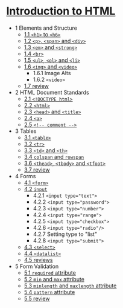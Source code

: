 # [Introduction to HTML](https://www.codecademy.com/learn/learn-html)

- 1 Elements and Structure
    - [1.1 `<h1>` to `<h6>`](https://github.com/514723273/After-Reading/blob/master/Introduction-to-HTML/Content.md#11-h1-to-h6)
    - [1.2 `<p>`, `<span>` and `<div>`](https://github.com/514723273/After-Reading/blob/master/Introduction-to-HTML/Content.md#12-p-span-and-div)
    - [1.3 `<em>` and `<strong>`](https://github.com/514723273/After-Reading/blob/master/Introduction-to-HTML/Content.md#13-em-and-strong)
    - [1.4 `<br>`](https://github.com/514723273/After-Reading/blob/master/Introduction-to-HTML/Content.md#14-br)
    - [1.5 `<ul>`, `<ol>` and `<li>`](https://github.com/514723273/After-Reading/blob/master/Introduction-to-HTML/Content.md#15-ul-ol-and-li)
    - [1.6 `<img>` and `<video>`](https://github.com/514723273/After-Reading/blob/master/Introduction-to-HTML/Content.md#16-img-and-video)
      - 1.6.1 Image Alts
      - 1.6.2 `<video>`
    - [1.7 review](https://github.com/514723273/After-Reading/blob/master/Introduction-to-HTML/Content.md#17-review)
- 2 HTML Document Standards
    - [2.1 `<!DOCTYPE html>`](https://github.com/514723273/After-Reading/blob/master/Introduction-to-HTML/Content.md#21-doctype-html)
    - [2.2 `<html>`](https://github.com/514723273/After-Reading/blob/master/Introduction-to-HTML/Content.md#22-html)
    - [2.3 `<head>` and `<title>`](https://github.com/514723273/After-Reading/blob/master/Introduction-to-HTML/Content.md#23-head-and-title)
    - [2.4 `<a>`](https://github.com/514723273/After-Reading/blob/master/Introduction-to-HTML/Content.md#24-a)
    - [2.5 `<!-- comment -->`](https://github.com/514723273/After-Reading/blob/master/Introduction-to-HTML/Content.md#25----comment---)
- 3 Tables
    - [3.1 `<table>`](https://github.com/514723273/After-Reading/blob/master/Introduction-to-HTML/Content.md#31-table)
    - [3.2 `<tr>`](https://github.com/514723273/After-Reading/blob/master/Introduction-to-HTML/Content.md#32-tr)
    - [3.3 `<td>` and `<th>`](https://github.com/514723273/After-Reading/blob/master/Introduction-to-HTML/Content.md#33-td-and-th)
    - [3.4 `colspan` and `rowspan`](https://github.com/514723273/After-Reading/blob/master/Introduction-to-HTML/Content.md#34-colspan-and-rowspan)
    - [3.6 `<thead>`, `<tbody>` and `<tfoot>`](https://github.com/514723273/After-Reading/blob/master/Introduction-to-HTML/Content.md#36-thead-tbody-and-tfoot)
    - [3.7 review](https://github.com/514723273/After-Reading/blob/master/Introduction-to-HTML/Content.md#37-review)
- 4 Forms
    - [4.1 `<form>`](https://github.com/514723273/After-Reading/blob/master/Introduction-to-HTML/Content.md#41-form)
    - [4.2 `input`](https://github.com/514723273/After-Reading/blob/master/Introduction-to-HTML/Content.md#42-input)
      - 4.2.1 `<input type="text">`
      - 4.2.2 `<input type="password">`
      - 4.2.3 `<input type="number">`
      - 4.2.4 `<input type="range">`
      - 4.2.5 `<input type="checkbox">`
      - 4.2.6 `<input type="radio"/>`
      - 4.2.7 Setting type to "list"
      - 4.2.8 `<input type="submit">`
    - [4.3 `<select>`](https://github.com/514723273/After-Reading/blob/master/Introduction-to-HTML/Content.md#43-select)
    - [4.4 `<datalist>`](https://github.com/514723273/After-Reading/blob/master/Introduction-to-HTML/Content.md#44-datalist)
    - [4.5 reviews](https://github.com/514723273/After-Reading/blob/master/Introduction-to-HTML/Content.md#45-reviews)
- 5 Form Validation
    - [5.1 `required` attribute](https://github.com/514723273/After-Reading/blob/master/Introduction-to-HTML/Content.md#51-required-attribute)
    - [5.2 `min` and `max` attribute](https://github.com/514723273/After-Reading/blob/master/Introduction-to-HTML/Content.md#52-min-and-max-attribute)
    - [5.3 `minlength` and `maxlength` attribute](https://github.com/514723273/After-Reading/blob/master/Introduction-to-HTML/Content.md#53-minlength-and-maxlength-attribute)
    - [5.4 `pattern` attribute](https://github.com/514723273/After-Reading/blob/master/Introduction-to-HTML/Content.md#54-pattern-attribute)
    - [5.5 review](https://github.com/514723273/After-Reading/blob/master/Introduction-to-HTML/Content.md#55-review)